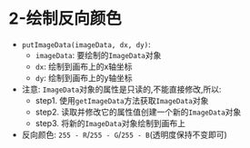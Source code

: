 # 2-绘制反向颜色

- `putImageData(imageData, dx, dy)`:
    - `imageData`: 要绘制的`ImageData`对象
    - `dx`: 绘制到画布上的x轴坐标
    - `dy`: 绘制到画布上的y轴坐标
- 注意: `ImageData`对象的属性是只读的,不能直接修改,所以:
  - step1. 使用`getImageData`方法获取`ImageData`对象
  - step2. 读取并修改它的属性值创建一个新的`ImageData`对象
  - step3. 将新的`ImageData`对象绘制到画布上
- 反向颜色: `255 - R`/`255 - G`/`255 - B`(透明度保持不变即可)